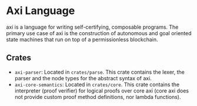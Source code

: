 # Axi Language

axi is a language for writing self-certifying, composable programs. The primary use case of axi is the construction of autonomous and goal oriented state machines that run on top of a permissionless blockchain.

## Crates

- `axi-parser`: Located in `crates/parse`. This crate contains the lexer, the parser and the node types for the abstract syntax of axi.
- `axi-core-semantics`: Located in `crates/core`. This crate contains the interpreter (proof verifier) for logical proofs over core axi (core axi does not provide custom proof method definitions, nor lambda functions). 